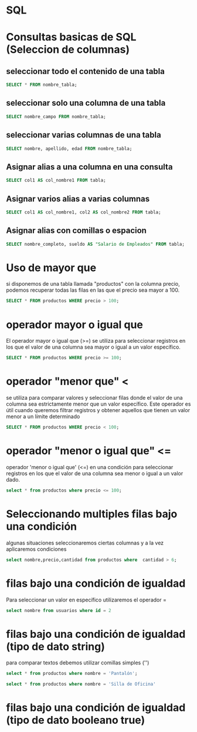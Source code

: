 # SQL

# Consultas basicas de SQL (Seleccion de columnas)

## seleccionar todo el contenido de una tabla

```SQL
SELECT * FROM nombre_tabla;
```

## seleccionar solo una columna de una tabla

```sql
SELECT nombre_campo FROM nombre_tabla;
```

## seleccionar varias columnas de una tabla

```sql
SELECT nombre, apellido, edad FROM nombre_tabla;
```


## Asignar alias a una columna en una consulta

```sql
SELECT col1 AS col_nombre1 FROM tabla;
```

## Asignar varios alias a varias columnas

```sql
SELECT col1 AS col_nombre1, col2 AS col_nombre2 FROM tabla;
```

## Asignar alias con comillas o espacion

```sql
SELECT nombre_completo, sueldo AS "Salario de Empleados" FROM tabla;
```

# Uso de mayor que
si disponemos de una tabla llamada "productos" con la columna precio, podemos recuperar todas las filas en las que el precio sea mayor a 100.
```sql
SELECT * FROM productos WHERE precio > 100;
```

# operador mayor o igual que

El operador mayor o igual que (>=) se utiliza para seleccionar registros en los que el valor de una columna sea mayor o igual a un valor específico.

```sql
SELECT * FROM productos WHERE precio >= 100;
```

# operador "menor que" <

se utiliza para comparar valores y seleccionar filas donde el valor de una columna sea estrictamente menor que un valor específico. Este operador es útil cuando queremos filtrar registros y obtener aquellos que tienen un valor menor a un límite determinado

```sql
SELECT * FROM productos WHERE precio < 100;
```

# operador "menor o igual que" <=

operador 'menor o igual que' (<=) en una condición para seleccionar registros en los que el valor de una columna sea menor o igual a un valor dado.

```sql
select * from productos where precio <= 100;
```
# Seleccionando multiples filas bajo una condición

algunas situaciones seleccionaremos ciertas columnas y a la vez aplicaremos condiciones

```sql
select nombre,precio,cantidad from productos where  cantidad > 6;
```

#  filas bajo una condición de igualdad

Para seleccionar un valor en específico utilizaremos el operador =

```sql
select nombre from usuarios where id = 2
```

# filas bajo una condición de igualdad (tipo de dato string)

para comparar textos debemos utilizar comillas simples ('')

```sql
select * from productos where nombre = 'Pantalón';
```

```sql
select * from productos where nombre = 'Silla de Oficina'
```

# filas bajo una condición de igualdad (tipo de dato booleano true)


